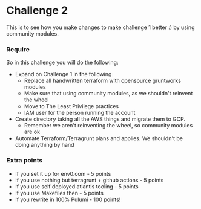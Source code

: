 # Challenge 2
This is to see how you make changes to make challenge 1 better :) by using community modules.

### Require
So in this challenge you will do the following:
- Expand on Challenge 1 in the following
  - Replace all handwritten terraform with opensource gruntworks modules
  - Make sure that using community modules, as we shouldn't reinvent the wheel
  - Move to The Least Privilege practices
  - IAM user for the person running the account
- Create directory taking all the AWS things and migrate them to GCP.
  - Remember we aren't reinventing the wheel, so community modules are ok
- Automate Terraform/Terragrunt plans and applies. We shouldn't be doing anything by hand


### Extra points
- If you set it up for env0.com - 5 points
- If you use nothing but terragrunt + github actions - 5 points
- If you use self deployed atlantis tooling - 5 points
- If you use Makefiles then - 5 points
- If you rewrite in 100% Pulumi - 100 points!